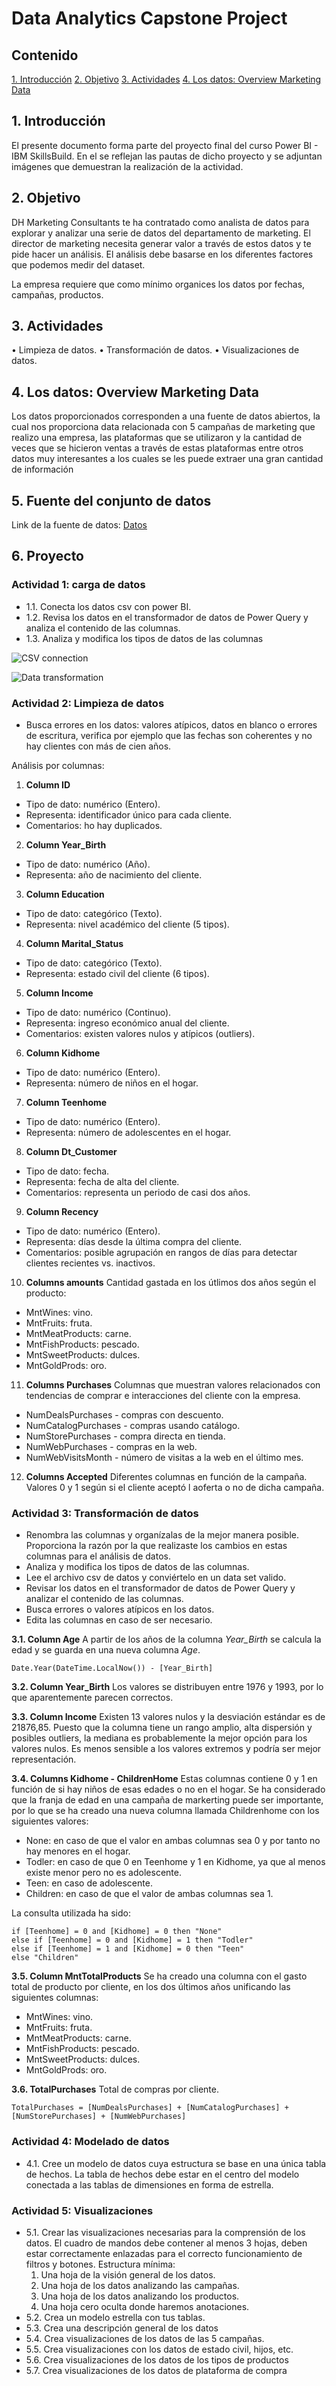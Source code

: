 # Data Analytics Capstone Project

## Contenido
[1. Introducción](#1-introducción)
[2. Objetivo](#2-objetivo)
[3. Actividades](#3-actividades)
[4. Los datos: Overview Marketing Data](#4-los-datos-overview-marketing-data)

## 1. Introducción
El presente documento forma parte del proyecto final del curso Power BI - IBM SkillsBuild. En el se reflejan las pautas de dicho proyecto y se adjuntan imágenes que demuestran la realización de la actividad.

## 2. Objetivo
DH Marketing Consultants te ha contratado como analista de datos para explorar y analizar una serie de datos del departamento de marketing. El director de marketing necesita generar valor a través de estos datos y te pide hacer un análisis. El análisis debe basarse en los diferentes factores que podemos medir del dataset. 

La empresa requiere que como mínimo organices los datos por fechas, campañas, productos.

## 3. Actividades
• Limpieza de datos.
• Transformación de datos.
• Visualizaciones de datos.

## 4. Los datos: Overview Marketing Data
Los datos proporcionados corresponden a una fuente de datos abiertos, la cual nos proporciona data relacionada con 5 campañas de marketing que realizo una empresa, las plataformas que se utilizaron y la cantidad de veces que se hicieron ventas a través de estas plataformas entre otros datos muy interesantes a los cuales se les puede extraer una gran cantidad de información

## 5. Fuente del conjunto de datos
Link de la fuente de datos: [Datos](https://www.kaggle.com/datasets/rodsaldanha/arketing-campaign?resource=download)

## 6. Proyecto

### Actividad 1: carga de datos

- 1.1. Conecta los datos csv con power BI.
- 1.2. Revisa los datos en el transformador de datos de Power Query y analiza el contenido de las columnas.
- 1.3.  Analiza y modifica los tipos de datos de las columnas

![CSV connection](./img/1.1.png)


![Data transformation](./img/1.2.png)

### Actividad 2: Limpieza de datos
- Busca errores en los datos: valores atípicos, datos en blanco o errores de escritura, verifica por ejemplo que las fechas son coherentes y no hay clientes con más de cien años.

Análisis por columnas:

1. **Column ID**
- Tipo de dato: numérico (Entero).
- Representa: identificador único para cada cliente.
- Comentarios: ho hay duplicados.

2. **Column Year_Birth**
- Tipo de dato: numérico (Año).
- Representa: año de nacimiento del cliente.

3. **Column Education**
- Tipo de dato: categórico (Texto).
- Representa: nivel académico del cliente (5 tipos).

4. **Column Marital_Status**
- Tipo de dato: categórico (Texto).
- Representa: estado civil del cliente (6 tipos).

5. **Column Income**
- Tipo de dato: numérico (Continuo).
- Representa: ingreso económico anual del cliente.
- Comentarios: existen valores nulos y atípicos (outliers). 

6. **Column Kidhome**
- Tipo de dato: numérico (Entero).
- Representa: número de niños en el hogar.

7. **Column Teenhome**
- Tipo de dato: numérico (Entero).
- Representa: número de adolescentes en el hogar.

8. **Column Dt_Customer**
- Tipo de dato: fecha.
- Representa: fecha de alta del cliente.
- Comentarios: representa un periodo de casi dos años.

9. **Column Recency**
- Tipo de dato: numérico (Entero).
- Representa: días desde la última compra del cliente.
- Comentarios: posible agrupación en rangos de días para detectar clientes recientes vs. inactivos.

10. **Columns amounts**
Cantidad gastada en los útlimos dos años según el producto:
- MntWines: vino.
- MntFruits: fruta.
- MntMeatProducts: carne.
- MntFishProducts: pescado.
- MntSweetProducts: dulces.
- MntGoldProds: oro.

11. **Columns Purchases**
Columnas que muestran valores relacionados con tendencias de comprar e interacciones del cliente con la empresa.
- NumDealsPurchases - compras con descuento.
- NumCatalogPurchases - compras usando catálogo.
- NumStorePurchases - compra directa en tienda.
- NumWebPurchases - compras en la web.
- NumWebVisitsMonth - número de visitas a la web en el último mes.

12. **Columns Accepted**
Diferentes columnas en función de la campaña. Valores 0 y 1 según si el cliente aceptó l aoferta o no de dicha campaña.

### Actividad 3: Transformación de datos
- Renombra las columnas y organízalas de la mejor manera posible. Proporciona la razón por la que realizaste los cambios en estas columnas para el análisis de datos.
- Analiza y modifica los tipos de datos de las columnas.
- Lee el archivo csv de datos y conviértelo en un data set valido.
- Revisar los datos en el transformador de datos de Power Query y analizar el contenido de las columnas.
- Busca errores o valores atípicos en los datos.
- Edita las columnas en caso de ser necesario.

**3.1. Column Age**
A partir de los años de la columna *Year_Birth* se calcula la edad y se guarda en  una nueva columna  *Age*.

```DAX  
Date.Year(DateTime.LocalNow()) - [Year_Birth]
```

**3.2. Column Year_Birth**
Los valores se distribuyen entre 1976 y 1993, por lo que aparentemente parecen correctos. 

**3.3. Column Income**
Existen 13 valores nulos y la desviación estándar es de 21876,85. Puesto que la columna tiene un rango amplio, 
alta dispersión y posibles outliers, la mediana es probablemente la mejor opción para los valores nulos. Es menos sensible a los valores extremos y podría ser mejor representación.

**3.4. Columns Kidhome - ChildrenHome**
Estas columnas contiene 0 y 1 en función de si hay niños de esas edades o no en el hogar. 
Se ha considerado que la franja de edad en una campaña de markerting puede ser importante, 
por lo que se ha creado una nueva columna llamada Childrenhome con los siguientes valores:
- None: en caso de que el valor en ambas columnas sea 0 y por tanto no hay menores en el hogar.
- Todler: en caso de que 0 en Teenhome y 1 en Kidhome, ya que al menos existe menor pero no es adolescente.
- Teen: en caso de adolescente.
- Children: en caso de que el valor de ambas columnas sea 1. 

La consulta utilizada ha sido:
```DAX
if [Teenhome] = 0 and [Kidhome] = 0 then "None"
else if [Teenhome] = 0 and [Kidhome] = 1 then "Todler"
else if [Teenhome] = 1 and [Kidhome] = 0 then "Teen"
else "Children"
```
**3.5. Column MntTotalProducts**
Se ha creado una columna con el gasto total de producto por cliente, en los dos últimos años unificando las siguientes columnas: 

- MntWines: vino.
- MntFruits: fruta.
- MntMeatProducts: carne.
- MntFishProducts: pescado.
- MntSweetProducts: dulces.
- MntGoldProds: oro.

**3.6. TotalPurchases**
Total de compras por cliente. 

```DAX
TotalPurchases = [NumDealsPurchases] + [NumCatalogPurchases] + [NumStorePurchases] + [NumWebPurchases]
```
### Actividad 4: Modelado de datos
- 4.1. Cree un modelo de datos cuya estructura se base en una única tabla de hechos. La tabla de hechos debe estar en el centro del modelo conectada a las tablas de dimensiones en forma de estrella.

### Actividad 5: Visualizaciones
- 5.1. Crear las visualizaciones necesarias para la comprensión de los datos. El cuadro de mandos debe contener al menos 3 hojas, deben estar correctamente enlazadas para el correcto funcionamiento de filtros y botones.
Estructura mínima:
    1. Una hoja de la visión general de los datos.
    2. Una hoja de los datos analizando las campañas.
    3. Una hoja de los datos analizando los productos.
    4. Una hoja cero oculta donde haremos anotaciones.
- 5.2. Crea un modelo estrella con tus tablas.
- 5.3. Crea una descripción general de los datos
- 5.4. Crea visualizaciones de los datos de las 5 campañas.
- 5.5. Crea visualizaciones con los datos de estado civil, hijos, etc.
- 5.6. Crea visualizaciones de los datos de los tipos de productos
- 5.7. Crea visualizaciones de los datos de plataforma de compra